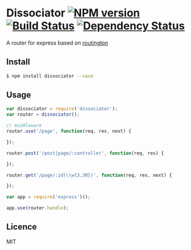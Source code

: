 # Dissociator [![NPM version](https://badge.fury.io/js/dissociator.svg)](http://badge.fury.io/js/dissociator) [![Build Status](https://travis-ci.org/villadora/dissociator.svg?branch=master)](https://travis-ci.org/villadora/dissociator) [![Dependency Status](https://gemnasium.com/villadora/dissociator.svg)](https://gemnasium.com/villadora/dissociator)

A router for express based on [routington](https://github.com/jonathanong/routington)

## Install

```bash
$ npm install dissociator --save
```

## Usage

```js
var dissociator = require('dissociator');
var router = dissociator();

// middleware
router.use('/page', function(req, res, next) {

});

router.post('/post|page/:controller', function(req, res) {

});

router.get('/page/:id(\\w{3,30})', function(req, res, next) {

});

var app = require('express')();

app.use(router.handle);
```

## Licence

MIT
<!-- do not want to make nodeinit to complicated, you can edit this whenever you want. -->
